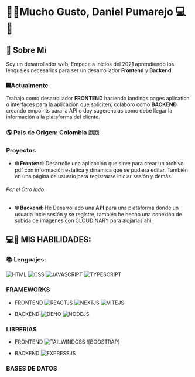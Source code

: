# 👋🏽Mucho Gusto, Daniel Pumarejo 💻📑

## 📌 Sobre Mi

Soy un desarrollador web; Empece a inicios del 2021 aprendiendo los lenguajes necesarios para ser un desarrollador **Frontend** y **Backend**.

### 🎆Actualmente
Trabajo como desarrollador **FRONTEND** haciendo landings pages aplication o interfaces para la aplicación que soliciten,  colaboro como **BACKEND** creando empoints para la API o doy sugerencias como debe llegar la información a la plataforma del cliente.

### 🌎 Pais de Origen: Colombia 🇨🇴

### Proyectos

- **🌐 Frontend**: Desarrolle una aplicación que sirve para crear un archivo pdf con información estática y dinamica que se pudiera editar. También en una página de usuario para registrarse iniciar sesión y demás.
 
###### Por el Otro lado:

- **🌐 Backend**: He Desarrollado una **API** para una plataforma donde un usuario incie sesión y se registre, también he hecho una conexión de subida de imágenes con CLOUDINARY para alojarlas ahí.

## 💻🏅 MIS HABILIDADES:

### 📚 Lenguajes:
![HTML](https://img.shields.io/badge/-HTML-FFFFF1?style=for-the-badge&logo=html5&logoColor=E44D26&labelColor=FFFFF1)
![CSS](https://img.shields.io/badge/-CSS-254BDD?style=for-the-badge&logo=css3&logoColor=254BDD&labelColor=212121)
![JAVASCRIPT](https://img.shields.io/badge/-NEXTJS-FFFFF1?style=for-the-badge&logo=next.js&logoColor=FFFFF1&labelColor=212121)
![TYPESCRIPT](https://img.shields.io/badge/-NEXTJS-FFFFF1?style=for-the-badge&logo=next.js&logoColor=FFFFF1&labelColor=212121)

### FRAMEWORKS

- FRONTEND
![REACTJS](https://img.shields.io/badge/-NEXTJS-FFFFF1?style=for-the-badge&logo=next.js&logoColor=FFFFF1&labelColor=212121)
![NEXTJS](https://img.shields.io/badge/-NEXTJS-FFFFF1?style=for-the-badge&logo=next.js&logoColor=FFFFF1&labelColor=212121)
![VITEJS](https://img.shields.io/badge/-NEXTJS-FFFFF1?style=for-the-badge&logo=next.js&logoColor=FFFFF1&labelColor=212121)

- BACKEND
![DENO](https://img.shields.io/badge/-NEXTJS-FFFFF1?style=for-the-badge&logo=next.js&logoColor=FFFFF1&labelColor=212121)
![NODEJS](https://img.shields.io/badge/-NEXTJS-FFFFF1?style=for-the-badge&logo=next.js&logoColor=FFFFF1&labelColor=212121)

### LIBRERIAS

- FRONTEND
![TAILWINDCSS](https://img.shields.io/badge/-NEXTJS-FFFFF1?style=for-the-badge&logo=next.js&logoColor=FFFFF1&labelColor=212121)
![BOOSTRAP]

- BACKEND
![EXPRESSJS](https://img.shields.io/badge/-NEXTJS-FFFFF1?style=for-the-badge&logo=next.js&logoColor=FFFFF1&labelColor=212121)



### BASES DE DATOS









<!--
**DanyVaic18/DanyVaic18** is a ✨ _special_ ✨ repository because its `README.md` (this file) appears on your GitHub profile.

Here are some ideas to get you started:

- 🔭 I’m currently working on ...
- 🌱 I’m currently learning ...
- 👯 I’m looking to collaborate on ...
- 🤔 I’m looking for help with ...
- 💬 Ask me about ...
- 📫 How to reach me: ...
- 😄 Pronouns: ...
- ⚡ Fun fact: ...
-->
